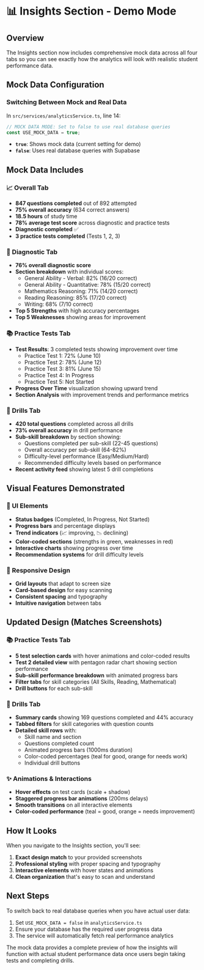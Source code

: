 # 📊 Insights Section - Demo Mode

## Overview
The Insights section now includes comprehensive mock data across all four tabs so you can see exactly how the analytics will look with realistic student performance data.

## Mock Data Configuration

### Switching Between Mock and Real Data
In `src/services/analyticsService.ts`, line 14:
```typescript
// MOCK DATA MODE: Set to false to use real database queries
const USE_MOCK_DATA = true;
```

- **`true`**: Shows mock data (current setting for demo)
- **`false`**: Uses real database queries with Supabase

## Mock Data Includes

### 📈 Overall Tab
- **847 questions completed** out of 892 attempted
- **75% overall accuracy** (634 correct answers)
- **18.5 hours** of study time
- **78% average test score** across diagnostic and practice tests
- **Diagnostic completed** ✅
- **3 practice tests completed** (Tests 1, 2, 3)

### 🎯 Diagnostic Tab
- **76% overall diagnostic score**
- **Section breakdown** with individual scores:
  - General Ability - Verbal: 82% (16/20 correct)
  - General Ability - Quantitative: 78% (15/20 correct)
  - Mathematics Reasoning: 71% (14/20 correct)
  - Reading Reasoning: 85% (17/20 correct)
  - Writing: 68% (7/10 correct)
- **Top 5 Strengths** with high accuracy percentages
- **Top 5 Weaknesses** showing areas for improvement

### 📚 Practice Tests Tab
- **Test Results**: 3 completed tests showing improvement over time
  - Practice Test 1: 72% (June 10)
  - Practice Test 2: 78% (June 12) 
  - Practice Test 3: 81% (June 15)
  - Practice Test 4: In Progress
  - Practice Test 5: Not Started
- **Progress Over Time** visualization showing upward trend
- **Section Analysis** with improvement trends and performance metrics

### 🔧 Drills Tab
- **420 total questions** completed across all drills
- **73% overall accuracy** in drill performance
- **Sub-skill breakdown** by section showing:
  - Questions completed per sub-skill (22-45 questions)
  - Overall accuracy per sub-skill (64-82%)
  - Difficulty-level performance (Easy/Medium/Hard)
  - Recommended difficulty levels based on performance
- **Recent activity feed** showing latest 5 drill completions

## Visual Features Demonstrated

### 🎨 UI Elements
- **Status badges** (Completed, In Progress, Not Started)
- **Progress bars** and percentage displays
- **Trend indicators** (📈 improving, 📉 declining)
- **Color-coded sections** (strengths in green, weaknesses in red)
- **Interactive charts** showing progress over time
- **Recommendation systems** for drill difficulty levels

### 📱 Responsive Design
- **Grid layouts** that adapt to screen size
- **Card-based design** for easy scanning
- **Consistent spacing** and typography
- **Intuitive navigation** between tabs

## Updated Design (Matches Screenshots)

### 📚 Practice Tests Tab
- **5 test selection cards** with hover animations and color-coded results
- **Test 2 detailed view** with pentagon radar chart showing section performance
- **Sub-skill performance breakdown** with animated progress bars
- **Filter tabs** for skill categories (All Skills, Reading, Mathematical)
- **Drill buttons** for each sub-skill

### 🔧 Drills Tab  
- **Summary cards** showing 169 questions completed and 44% accuracy
- **Tabbed filters** for skill categories with question counts
- **Detailed skill rows** with:
  - Skill name and section
  - Questions completed count
  - Animated progress bars (1000ms duration)
  - Color-coded percentages (teal for good, orange for needs work)
  - Individual drill buttons

### ✨ Animations & Interactions
- **Hover effects** on test cards (scale + shadow)
- **Staggered progress bar animations** (200ms delays)
- **Smooth transitions** on all interactive elements
- **Color-coded performance** (teal = good, orange = needs improvement)

## How It Looks

When you navigate to the Insights section, you'll see:

1. **Exact design match** to your provided screenshots
2. **Professional styling** with proper spacing and typography
3. **Interactive elements** with hover states and animations
4. **Clean organization** that's easy to scan and understand

## Next Steps

To switch back to real database queries when you have actual user data:
1. Set `USE_MOCK_DATA = false` in `analyticsService.ts`
2. Ensure your database has the required user progress data
3. The service will automatically fetch real performance analytics

The mock data provides a complete preview of how the insights will function with actual student performance data once users begin taking tests and completing drills.